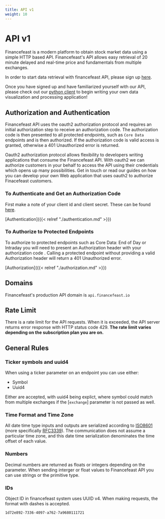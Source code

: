 ```yaml
---
title: API v1
weight: 10
---
```

# API v1
Financefeast is a modern platform to obtain stock market data using a simple HTTP based API. Financefeast's
API allows easy retrieval of 20 minute delayed and real-time price and fundamentals from multiple exchanges.

In order to start data retrieval with financefeast API, please sign up
[here](https://identity.financefeast.io/account/signup).

Once you have signed up and have familiarized yourself with our API, please
check out our [python client](https://github.com/financefeast/python_client)
to begin writing your own data visualization and processing application!

## Authorization and Authentication

Financefeast API uses the oauth2 authorization protocol and requires an initial authorization step to receive an authorization code. 
The authorization code is then presented to all protected endpoints, such as <code>Core Data</code> endpoints and is then authorized. 
If the authorization code is valid access is granted, otherwise a 401 Unauthorized error is returned.

Oauth2 authorization protocol allows flexibility to developers writing applications that consume the Financefeast API. 
With oauth2 we can authorize customers in your behalf to access the API using their credentials which opens up many possibilities. 
Get in touch or read our guides on how you can develop your own Web application that uses oauth2 to authorize Finacefeast customers.

### To Authenticate and Get an Authorization Code

First make a note of your client id and client secret. These can be found [here](https://customer.financefeast.io). 

[Authentication]({{< relref "./authentication.md" >}})

### To Authorize to Protected Endpoints

To authorize to protected endpoints such as Core Data: End of Day or Intraday you will need to present an Authorization header with your authorization code . 
Calling a protected endpoint without providing a valid Authorization header will return a 401 Unauthorized error.

[Authorization]({{< relref "./authorization.md" >}})

## Domains
Financefeast's production API domain is `api.financefeast.io`

## Rate Limit
There is a rate limit for the API requests.  When it is exceeded, the API
server returns error response with HTTP status code 429.  **The rate limit varies depending on the
subscription plan you are on.**

## General Rules

### Ticker symbols and uuid4
When using a ticker parameter on an endpoint you can use either:
* Symbol
* Uuid4

Either are accepted, with uuid4 being explict, where symbol could match from multiple exchanges if the [`exchange`] parameter is not passed
as well.

### Time Format and Time Zone
All date time type inputs and outputs are serialized according to
[ISO8601](https://www.iso.org/iso-8601-date-and-time-format.html)
(more specifically [RFC3339](https://tools.ietf.org/html/rfc3339)).  The
communication does not assume a particular time zone, and this date time
serialization denominates the time offset of each value.

### Numbers
Decimal numbers are returned as floats or integers depending on the parameter. When sending interger or float values
to Financefeast API you can use strings or the primitive type.

### IDs
Object ID in financefeast system uses UUID v4.  When making requests, the format
with dashes is accepted.

```
1d72e892-7336-4097-a762-7a9680111721
```
